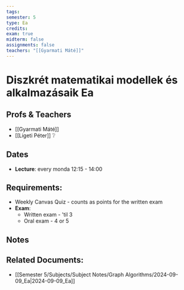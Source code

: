 ```yaml
---
tags: 
semester: 5
type: Ea
credits: 
exam: true
midterm: false
assignments: false
teachers: "[[Gyarmati Máté]]"
---
```

# Diszkrét matematikai modellek és alkalmazásaik Ea
## Profs & Teachers
- [[Gyarmati Máté]]
- [[Ligeti Péter]] ❔
## Dates
- **Lecture**: every monda 12:15 - 14:00
## Requirements:
- Weekly Canvas Quiz - counts as points for the written exam
- **Exam**:
	- Written exam - 'til 3
	- Oral exam - 4 or 5
## Notes

## Related Documents:
- [[Semester 5/Subjects/Subject Notes/Graph Algorithms/2024-09-09_Ea|2024-09-09_Ea]]